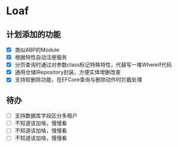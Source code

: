 # Loaf

## 计划添加的功能
- [x] 类似ABP的Module
- [x] 根据特性自动注册服务
- [x] 分页查询时通过对参数class标记特殊特性，代替写一堆WhereIf代码
- [x] 通用仓储IRepository封装，方便实体增删改查
- [x] 支持软删除功能，在EFCore查询与删除动作时拦截处理

## 待办
- [ ] 支持数据库字段区分多租户
- [ ] 不知道该加啥，慢慢看
- [ ] 不知道该加啥，慢慢看
- [ ] 不知道该加啥，慢慢看